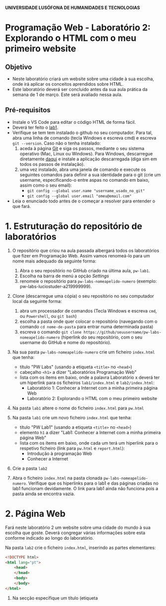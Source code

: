 **UNIVERSIDADE LUSÓFONA DE HUMANIDADES E TECNOLOGIAS**
 
# Programação Web - Laboratório 2: Explorando o HTML com o meu primeiro website  

## Objetivo
* Neste laboratório criará um website sobre uma cidade à sua escolha, onde irá aplicar os conceitos aprendidos sobre HTML.
* Este laboratório deverá ser concluido antes da sua aula prática da semana de 1 de março. Este será avaliado nessa aula. 

## Pré-requisitos
* Instale o VS Code para editar o código HTML de forma fácil.
* Deverá ter feito o [lab1](https://github.com/ULHT-PW-2020-21/pw-lab1).
* Verifique se tem tem instalado o github no seu computador. Para tal, abra uma linha de comando (tecla Windows e escreva cmd) e escreva `git --version`. Caso não o tenha instalado:
    1. aceda à página [Git](https://git-scm.com/book/pt-br/v2/Come%C3%A7ando-Instalando-o-Git) e siga os passos, mediante o seu sistema operativo (Mac, Linux ou Windows). Para Windows, descarregue diretamente [daqui](https://git-scm.com/download/win) e instale a aplicação descarregada (diga sim em todos os passos de instalação).
    2. uma vez instalado, abra uma janela de comando e execute os seguintes comandos para definir a sua identidade para o git (crie um username, especificando-o entre aspas no comando em baixo, assim como o seu email):
        * `git config --global user.name "username_usado_no_git"`
        * `git config --global user.email "omeu@email.com"`
* Leia o enunciado todo antes de o começar a resolver para entender o que fará.

# 1. Estruturação do repositório de laboratórios
1. O repositório que criou na aula passada albergará todos os laboratórios que fizer em Programação Web. Assim vamos renomeá-lo para um nome mais adequado da seguinte forma:
    1. Abra o seu repositório no GitHub criado na última aula, `pw-lab1`.
    2. Escolha na barra de menú a opção *Settings* 
    3. renomeie o repositório para `pw-labs-nomeapelido-numero` (exemplo: pw-labs-luciostuder-a219999999).  

2. Clone  (descarregue uma cópia) o seu repositório no seu computador local da seguinte forma:
    1. abra um processador de comandos (Tecla Windows e escreva `cmd`, ou `Powershell`, ou `git bash`)
    2. escolha a pasta onde quer colocar o repositório (navegando com o comando `cd nome-de-pasta` para entrar numa determinada pasta)
    3. escreva o comando `git clone https://github/seuusername/pw-labs-nomeapelido-numero` (hiperlink do seu repositório, com o seu username do GitHub e nome do repositório).

3. Na sua pasta `pw-labs-nomeapelido-numero` crie um ficheiro `index.html` que tenha:
    * título "PW Labs" (usando a etiqueta `<title>` no `<head>`)
    * cabeçalho `<h1>` a dizer "Laboratórios Programação Web" 
    * lista com os ítems em baixo, onde a palavra Laboratório x deverá ter um hiperlink para os ficheiros `lab1/index.html` e `lab2/index.html`:
        * Laboratório 1: Conhecer a Internet com a minha primeira página Web
        * Laboratório 2: Explorando o HTML com o meu primeiro website
        
4. Na pasta `lab1` altere o nome do ficheiro `index.html` para  `pw.html`
5. Na pasta `lab1` crie um novo ficheiro `index.html` que tenha:
    * título "PW Lab1" (usando a etiqueta `<title>` no `<head>`)
    * elemento `h1` a dizer "Lab1: Conhecer a Internet com a minha primeira página Web" 
    * lista com os ítems em baixo, onde cada um terá um hiperlink para o respetivo ficheiro (link para `pw.html` e `report.html`):
        * Introdução à programação Web 
        * Conhecer a Internet
6. Crie a pasta `lab2`
7. Abra o ficheiro `index.html` na pasta clonada `pw-labs-nomeapelido-numero`. Verifique que os hiperlinks para o lab1 e das páginas criadas no lab1 funcionam devidamente. O link para lab1 ainda não funciona pois a pasta ainda se encontra vazia.

# 2. Página Web 

Fará neste laboratório 2 um website sobre uma cidade do mundo à sua escolha que goste. Deverá congregar várias informações sobre esta conforme indicado ao longo do laboratório. 

Na pasta `lab2` crie o ficheiro `index.html`, inserindo as partes elementares:

```html
<!DOCTYPE html>
<html lang="pt">
    <head>
    </head>
    <body>
    </body>
</html>
```

1. Na secção <head> especifique um título (etiqueta <title>) para a barra do navegador. 
2. Especifique também os seguintes metadados:
    1. codificação UTF-8. 
    2. nome do autor do site, email, data de criação, uma curta descrição do conteudo do site, e palavras chave.

<meta name="author" content="Ana Maria"> 
<meta name="keywords" content="palavras chave"> 
<meta name="description" content="Website sobre Lisboa">
<meta name="creation_date" content="date"
<meta name="contactNetworkAddress" content="seu@mail.com">

3. Crie um icon para o seu website. Para tal:
    1. Escolha uma imagem que converterá para icon (extensão .ico) recorrendo a uma aplicação web (e.g., https://www.favicon-generator.org/). Alternativamente, pode escolher um icon aqui https://www.iconspedia.com/.
    2. Guarde-o numa nova pasta `imagens`, dentro de `lab2`
    3. Insira um link para o icon no head da seguinte forma `< link rel="shortcut icon" type="image/x-icon" href="imagens/favicon.ico"/>`
    4. Poderá observar que, pelo facto de o icon estar na pasta `imagens`, tem sempre que especificar no href o caminho relativo para o local onde se encontra a imagem, o nome da pasta imagens (href="imagens/imagem.ico”).

4. Explore o site https://www.rapidtables.com/web/color/ , onde para cada cor existe uma palete de intensidades que pode escolher. Neste site, escolha uma cor clara para o fundo da sua página, e especifique-a através da etiqueta:
<body style="background-color:plum"> 

# 3. Criação do cabeçalho

Crie agora o cabeçalho do seu website. Terá o nome da Cidade, uma imagem e o menu, ficando da seguinte forma:

![](cabecalho.png)

Para, tal, siga os seguintes passos: 
1.	Na primeira linha insira o nome da cidade com o marcador `<h1>`.
2.	Na linha seguinte insira uma imagem da cidade a seu gosto. Redimensione a imagem para que tenha 300px de largura.No Paint existe uma opção resize que lhe permite escolher o número de pixels que pretende que tenha de largura. Respeite a proporção da imagem, sem a deformar! Guarde a imagem numa nova pasta `imagens`. Insira a imagem usando a etiqueta `img`. Deverá inserir depois desta uma quebra de linha, pois uma imagem não é um bloco.
3. Irá agora especificar o seu menu. Para tal
    1. Escreva o nome das páginas do seu site (Home, Localização, Multimédia, Informações) separados do carater `|`. 
    2. Para cada nome, crie um elemento hyperlink para a respetiva página (que criaremos a seguir):
        1. `index.html` para Home 
        2. `local.html` para Localização
        3. `multimedia.html` para Multimédia
        4. `info.html` para Informações


# 4. Criação das páginas do website

De seguida iremos criar as páginas do seu website que estarão interligadas.
1.	Crie 4 copias do ficheiro index.html que criou. 
2.	Altere os nomes dos ficheiros para ter um de cada, com os seguintes nomes: index.html, local.html, multimedia.html, info.html (atenção que os nomes dos ficheiros HTML  deverão estar em minúsculas, sem espaços, acentos ou carateres especiais)
3.	Em cada ficheiro, no menu ponha a negrito a palavra a que corresponde a página.
4.	Abra o ficheiro index, e experimente se os hiperlinks funcionam. 
Tem agora criado o seu website! Agora irá preencher cada página com conteúdos.

# 5. Página Home

1. Insira um parágrafo sobre esta cidade.
2. Pesquise na Internet por [carateres especiais UTF-8](https://www.w3schools.com/charsets/ref_html_utf8.asp) assim como por emojis na [W3Schools](https://www.w3schools.com/charsets/ref_emoji.asp) e na [emojipedia](https://emojipedia.org/): 
    1. Conte a seguir uma pequena história apenas com emojis 😉, sobre a :cityscape: que escolheu. 
    2. Coloque uma barra horizontal de separação `hr` 
    3. Conte a história por palavras suas. Use etiquetas de estilo e organizacionais para formatar cada palavra diferentemente.
    4. Coloque uma barra horizontal de separação `hr` 
    5. Conte a história por palavras suas sem formatação. 
3. De seguida num novo parágrafo apresente o seu website, criando uma lista não numerada onde apresenta em poucas palavras cada uma das páginas do seu website, incluindo um link para essa página numa das palavras.
4. Criede seguida uma [wordcloud](https://www.wordclouds.com/) com base em palavras que associa à cidade. Adicione as palaras em "wordlist" (apague primeiro as existentes). Ponha peso 10 no nome da cidade para que esta fique com maior destaque. Pode escolher uma forma (shape), fonte (font), cores (use um fundo branco). Descarregue a imagem, e formate-a com o Paint por forma a que tenha largura de 300px como a fotografia da cidade. Isira-a por debaixo da lista.

# 6. Página Localização

Na página `local.html`:
1. Insira um pequeno parágrafo que descreva a localização da ciadade (continente, país), assim como algumas informações geográficas destas.
2.	Insira por baixo um mapa do Google Maps do lugar. Para tal: 
    a. procure o lugar no website www.google.pt/maps
    b. Faça um zoom que considera apropriado
    c. clique em “partilhar” e na opção “incorporar mapa” 
    d. Selecione tamanho pequeno
    e. copie o código HTML resultante, `<iframe src=… >`
    f. insira esse código HTML na sua pagina HTML.


# 5. Página Multimédia

Na página `multimedia.html`:
1.	Insira um parágrafo que apresente duas fotografias que escolherá no Google por serem emblemáticas do lugar que escolheu.  	 	 
2. Utilize a aplicação Paint ou Paint.Net para gravar duas versões de tamanhos diferentes de cada fotografia (os comandos Ctrl+W ou Ctrl+R permitem abrir um interface que permite configurar o tamanho das imagens, consoante a aplicação): 
    1. Grande, de 800 pixels de largura. Altere o nome, incluindo _grande no fim (e.g., lisboa_grande.jpg).
    2. Pequena, de 100 pixels de largura. Altere o nome, incluindo _pequena (e.g., lisboa_pequena.jpg).
    3. Guarde as 4 fotografias na pasta imagens. 
    4. Insira na página HTML as imagens de 100px de largura, cada uma dentro de um elemento `picture`, incluindo uma legenda descritiva da fotografia (`caption`).  Especifique o campo `alt`. Inclua também a imagem num hiperlink `a`, com o atributo `target="_blank"`. para a fotografia grande.
3. Pesquise no Youtube um video sobre a cidade escolhida e insira-o na sua página recorrendo à opção "partilhar" e escolhendo "embeded".
4.	Escolha um poema que de alguma forma associa ao lugar escolhido. Escreva, usando tamanhos diferentes, o título numa linha, o nome do poeta na seguinte, seguindo-se o poema, em itálico. Todo o texto deverá estar centrado. 


# 6. Página Informações

Na página `info.html`:
1.	Crie uma frase a introduzir a tabela de informações que compilou sobre a cidade.
2.	Crie uma tabela com dados à sua escolha sobre a cidade escolhida. Deverá ter pelo menos 3 colunas e 4 colunas. Uma sugestão é ir à wikipedia e extrair alguns elementos que aparecem numa tabela à direita. A terceira coluna pode consistir num elemento agrupador (por exemplo demografia, geografia, história, etc). Exemplo de tabela:

    ![](lisboa-info.png)

3.	Deve depois formatar esta tabela usando:
    * pelo menos um atributo rowspan e um coslpan (o valor de cada um sendo maior que 1). 
    * atributos cellspacing, cellpadding, bgcolor, align, border
    * formatação de colunas com colgroup, explorando os atributos existentes

# 7. Submissão

A estrutura final da sua pasta `repo`, o seu repositório público do GitHub, deverá ser como em baixo:
```
repo
+-- index.php
+-- composer.json
+-- index.html
+-- lab1
|   +-- lab1.html
|   +-- index.html
|   +-- report.html
|   +-- img
    |   +-- wordcloud.png
    |   +--  ...
+-- lab2
|   +-- index.html
|   +-- info.html
|   +-- local.html
|   +-- multimedia.html
|   +-- imagens
    |   +--  ...
```

1. Faça commit e push da pasta `projeto` para o seu repositório `pw-lab1`. Poderá se quiser renomear esta pasta para `pw-labs` pois este repositório irá conter todos os laboratórios que fizer em Programação Web.
2. Sincronize o GitHub com o Heroku tal como fez no [lab1](https://github.com/ULHT-PW-2020-21/pw-lab1), de forma a colocar disponível na cloud a pasta `projeto` com seus conteúdos. 
3. Garanta que o link da sua aplicação se encontra [aqui](https://drive.google.com/file/d/1kphRYAo78NSxWznBXHqNbPksELqlyloI/view). Finalize o laboratório antes da sua próxima aula prática, onde este será avaliado. 

Esperamos que tenha gostado de aplicar os conhecimentos de HTML e de ter feito um website &#127760;!
